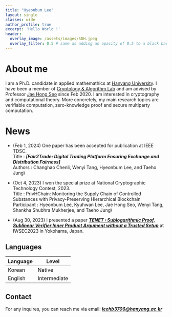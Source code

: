 ```yaml
---
title: "Hyeonbum Lee"
layout: single
classes: wide
author_profile: true
excerpt: 'Hello World !'
header:
  overlay_image: /assets/images/SDH.jpeg
  overlay_filter: 0.5 # same as adding an opacity of 0.5 to a black background
---
```


# About me

I am a Ph.D. candidate in applied mathemathics at [Hanyang University](https://www.hanyang.ac.kr). I have been a member of [Cryptology & Algorithm Lab](https://cryptology-algorithm-lab.github.io) and am advised by Professor [Jae Hong Seo](https://sites.google.com/site/jhsbhs/) since Feb 2020. I am interested in cryptography and computational theory. More concretely, my main research topics are verifiable computation, zero-knowledge proof and secure multiparty computation.

# News
- (Feb 1, 2024) One paper has been accepted for publication at IEEE TDSC.\
Title : **_[Fair2Trade: Digital Trading Platform Ensuring Exchange and Distribution Fairness]_**\
Authors : Changhao Chenli, Wenyi Tang, Hyeonbum Lee, and Taeho Jung\

- (Oct 4, 2023) I won the special prize at National Cryptographic Technology Contest, 2023.\
Title : PrivHChain: Monitoring the Supply Chain of Controlled Substances with Privacy-Preserving Hierarchical Blockchain\
Participant : Hyeonbum Lee, Kyuhwan Lee, Jae Hong Seo, Wenyi Tang, Shankha Shubhra Mukherjee, and Taeho Jung\

- (Aug 30, 2023) I presented a paper **_[TENET : Sublogarithmic Proof, Sublinear Verifier Inner Product Argument without a Trusted Setup](https://link.springer.com/chapter/10.1007/978-3-031-41326-1_12)_** at IWSEC2023 in Yokohama, Japan.

## Languages

| Language | Level  |
|----------|--------|
| Korean   | Native |
| English  | Intermediate |

## Contact

For any inquires, you can reach me via email: **_[leehb3706@hanyang.ac.kr](mailto:leehb3706@hanyang.ac.kr)_**
